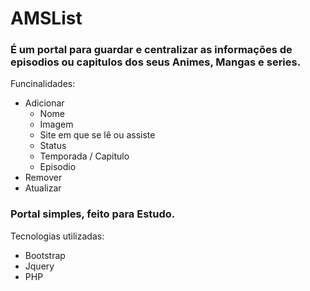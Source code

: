 <h1>AMSList</h1>

<h3>É um portal para guardar e centralizar as informações de episodios ou capitulos dos seus Animes, Mangas e series.</h3>

Funcinalidades:<br>

<ul>
  <li> Adicionar
    <ul>
      <li>Nome</li>
      <li>Imagem</li>
      <li>Site em que se lê ou assiste</li>
      <li>Status</li>
      <li>Temporada / Capitulo</li>
      <li>Episodio</li>
    </ul>
  </li>
 <li>Remover</li>
 <li>Atualizar</li>
</ul>  

<h3> Portal simples, feito para Estudo. </h3>

Tecnologias utilizadas:<br>
<ul>
  <li> Bootstrap</li>
  <li>Jquery</li>
  <li>PHP</li>
</ul> 



